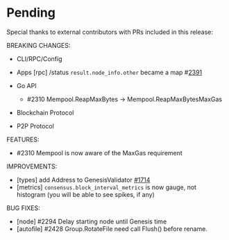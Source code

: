 # Pending

Special thanks to external contributors with PRs included in this release:

BREAKING CHANGES:

* CLI/RPC/Config

* Apps
  [rpc] /status `result.node_info.other` became a map #[2391](https://github.com/tendermint/tendermint/issues/2391)

* Go API
  * \#2310 Mempool.ReapMaxBytes -> Mempool.ReapMaxBytesMaxGas
* Blockchain Protocol

* P2P Protocol


FEATURES:
  * \#2310 Mempool is now aware of the MaxGas requirement

IMPROVEMENTS:
- [types] add Address to GenesisValidator [\#1714](https://github.com/tendermint/tendermint/issues/1714)
- [metrics] `consensus.block_interval_metrics` is now gauge, not histogram (you will be able to see spikes, if any)

BUG FIXES:
- [node] \#2294 Delay starting node until Genesis time
- [autofile] \#2428 Group.RotateFile need call Flush() before rename.
